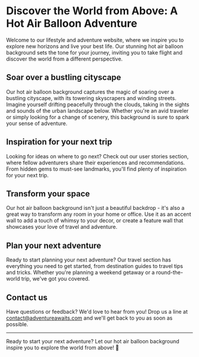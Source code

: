 <!--font:Cinzel Decorative-->

# Discover the World from Above: A Hot Air Balloon Adventure

Welcome to our lifestyle and adventure website, where we inspire you to explore new horizons and live your best life. Our stunning hot air balloon background sets the tone for your journey, inviting you to take flight and discover the world from a different perspective.

## Soar over a bustling cityscape

Our hot air balloon background captures the magic of soaring over a bustling cityscape, with its towering skyscrapers and winding streets. Imagine yourself drifting peacefully through the clouds, taking in the sights and sounds of the urban landscape below. Whether you're an avid traveler or simply looking for a change of scenery, this background is sure to spark your sense of adventure.

## Inspiration for your next trip

Looking for ideas on where to go next? Check out our user stories section, where fellow adventurers share their experiences and recommendations. From hidden gems to must-see landmarks, you'll find plenty of inspiration for your next trip.

## Transform your space

Our hot air balloon background isn't just a beautiful backdrop - it's also a great way to transform any room in your home or office. Use it as an accent wall to add a touch of whimsy to your decor, or create a feature wall that showcases your love of travel and adventure.

## Plan your next adventure

Ready to start planning your next adventure? Our travel section has everything you need to get started, from destination guides to travel tips and tricks. Whether you're planning a weekend getaway or a round-the-world trip, we've got you covered.

## Contact us

Have questions or feedback? We'd love to hear from you! Drop us a line at [contact@adventureawaits.com](mailto:contact@adventureawaits.com) and we'll get back to you as soon as possible.

---

Ready to start your next adventure? Let our hot air balloon background inspire you to explore the world from above! 🎈

<!--

Write me content for website with wallpaper which alt text is:

"A whimsical scene of a hot air balloon flying over a city for a lifestyle or adventure website"

The name/title of the page should not be 1:1 copy of the alt text but rather a real content of the website which is using this wallpaper.

- Use markdown format 
- Start with heading
- Heading should be short and concise
- The content should look like a real website 
- The website should not be about the wallpaper, wallpaper is just a related background
- Heading should be contain work "wallpaper" or "background"
- Include real sections like references, contact, user stories, etc. use things relevant to the page purpose.
- Feel free to use structure like headings, bullets, numbering, blockquotes, paragraphs, horizontal lines, etc.
- You can use formatting like bold or _italic_
- You can include UTF-8 emojis
- Links should be only #hash anchors (and you can refer to the document itself)
- Do not include images


---


# Adventure awaits: Explore the city from above with our hot air balloon wallpaper

Welcome to our lifestyle and adventure website, where we inspire you to explore new horizons and live your best life. Our beautiful hot air balloon wallpaper sets the tone for your journey, inviting you to take flight and discover the world from a different perspective.

## Discover the city from above

Our hot air balloon wallpaper captures the magic of soaring over a bustling cityscape, with its towering skyscrapers and winding streets. Imagine yourself drifting peacefully through the clouds, taking in the sights and sounds of the urban landscape below. Whether you're an avid traveler or simply looking for a change of scenery, this wallpaper is sure to spark your sense of adventure.

## Inspiration for your next trip

Looking for ideas on where to go next? Check out our user stories section, where fellow adventurers share their experiences and recommendations. From hidden gems to must-see landmarks, you'll find plenty of inspiration for your next trip.

## Transform your space

Our hot air balloon wallpaper isn't just a beautiful backdrop - it's also a great way to transform any room in your home or office. Use it as an accent wall to add a touch of whimsy to your decor, or create a feature wall that showcases your love of travel and adventure.

## References

Looking for more information on hot air ballooning or travel destinations? Check out our references section for a curated list of resources and articles.

## Contact us

Have questions or feedback? We'd love to hear from you! Drop us a line at [contact@adventureawaits.com](mailto:contact@adventureawaits.com) and we'll get back to you as soon as possible.

---

Ready to start your next adventure? Download our hot air balloon wallpaper today and let your imagination take flight! 🎈


---


Heading should not include word "wallpaper". The website should not be about the wallpaper itself, wallpaper is just a related background, rewrite whole content.


---


# Discover the World from Above: A Hot Air Balloon Adventure

Welcome to our lifestyle and adventure website, where we inspire you to explore new horizons and live your best life. Our stunning hot air balloon background sets the tone for your journey, inviting you to take flight and discover the world from a different perspective.

## Soar over a bustling cityscape

Our hot air balloon background captures the magic of soaring over a bustling cityscape, with its towering skyscrapers and winding streets. Imagine yourself drifting peacefully through the clouds, taking in the sights and sounds of the urban landscape below. Whether you're an avid traveler or simply looking for a change of scenery, this background is sure to spark your sense of adventure.

## Inspiration for your next trip

Looking for ideas on where to go next? Check out our user stories section, where fellow adventurers share their experiences and recommendations. From hidden gems to must-see landmarks, you'll find plenty of inspiration for your next trip.

## Transform your space

Our hot air balloon background isn't just a beautiful backdrop - it's also a great way to transform any room in your home or office. Use it as an accent wall to add a touch of whimsy to your decor, or create a feature wall that showcases your love of travel and adventure.

## Plan your next adventure

Ready to start planning your next adventure? Our travel section has everything you need to get started, from destination guides to travel tips and tricks. Whether you're planning a weekend getaway or a round-the-world trip, we've got you covered.

## Contact us

Have questions or feedback? We'd love to hear from you! Drop us a line at [contact@adventureawaits.com](mailto:contact@adventureawaits.com) and we'll get back to you as soon as possible.

---

Ready to start your next adventure? Let our hot air balloon background inspire you to explore the world from above! 🎈

-->
